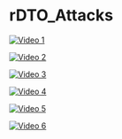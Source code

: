# rDTO_Attacks

[![Video 1](https://img.youtube.com/vi/Q1YhmE40RR0/0.jpg)](https://youtu.be/Q1YhmE40RR0)

[![Video 2](https://img.youtube.com/vi/Hhvyqoe7ngY/0.jpg)](https://youtu.be/Hhvyqoe7ngY)

[![Video 3](https://img.youtube.com/vi/k2WTtoeG3wA/0.jpg)](https://youtu.be/k2WTtoeG3wA)

[![Video 4](https://img.youtube.com/vi/s3GIK_-iInA/0.jpg)](https://youtu.be/s3GIK_-iInA)

[![Video 5](https://img.youtube.com/vi/BdZqpUq3F-4/0.jpg)](https://youtu.be/BdZqpUq3F-4)

[![Video 6](https://img.youtube.com/vi/BdZqpUq3F-4/0.jpg)](https://youtu.be/BdZqpUq3F-4)

